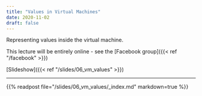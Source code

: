```yaml
---
title: "Values in Virtual Machines"
date: 2020-11-02
draft: false
---
```


Representing values inside the virtual machine.

This lecture will be entirely online - see the [Facebook group]({{< ref "/facebook" >}})

<!--more-->

[Slideshow]({{< ref "/slides/06_vm_values" >}})

---

{{% readpost file="/slides/06_vm_values/_index.md" markdown=true %}}

